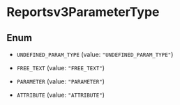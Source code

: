 

# Reportsv3ParameterType

## Enum


* `UNDEFINED_PARAM_TYPE` (value: `"UNDEFINED_PARAM_TYPE"`)

* `FREE_TEXT` (value: `"FREE_TEXT"`)

* `PARAMETER` (value: `"PARAMETER"`)

* `ATTRIBUTE` (value: `"ATTRIBUTE"`)



